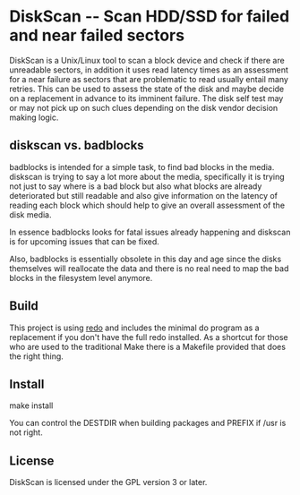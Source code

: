 # DiskScan -- Scan HDD/SSD for failed and near failed sectors

DiskScan is a Unix/Linux tool to scan a block device and check if there are
unreadable sectors, in addition it uses read latency times as an assessment for
a near failure as sectors that are problematic to read usually entail many
retries. This can be used to assess the state of the disk and maybe decide on a
replacement in advance to its imminent failure. The disk self test may or may
not pick up on such clues depending on the disk vendor decision making logic.

## diskscan vs. badblocks

badblocks is intended for a simple task, to find bad blocks in the media. diskscan is trying to say a lot more about the media, specifically it is trying not just to say where is a bad block but also what blocks are already deteriorated but still readable and also give information on the latency of reading each block which should help to give an overall assessment of the disk media.

In essence badblocks looks for fatal issues already happening and diskscan is for upcoming issues that can be fixed.

Also, badblocks is essentially obsolete in this day and age since the disks themselves will reallocate the data and there is no real need to map the bad blocks in the filesystem level anymore.

## Build

This project is using [redo][1] and includes the minimal do program as a
replacement if you don't have the full redo installed. As a shortcut for those
who are used to the traditional Make there is a Makefile provided that does the
right thing.

## Install

make install

You can control the DESTDIR when building packages and PREFIX if /usr is not right.

## License

DiskScan is licensed under the GPL version 3 or later.


 [1]: https://github.com/apenwarr/redo
